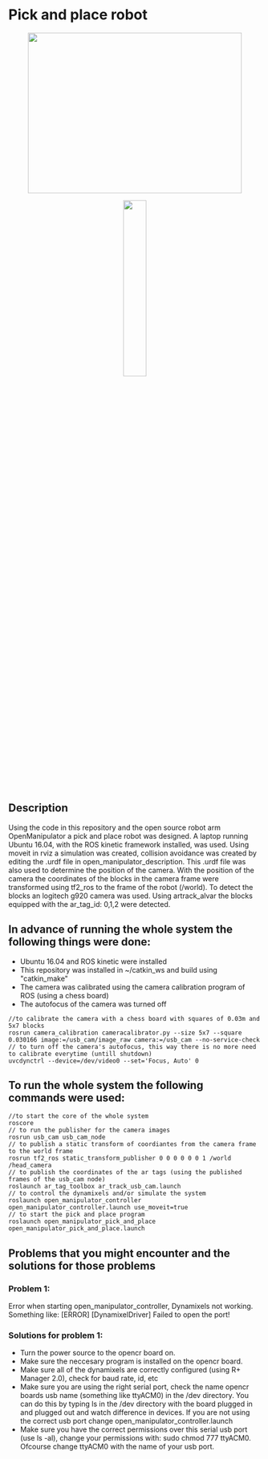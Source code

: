 # Pick and place robot
<p align="center" >
  <img src="https://github.com/ConventionalEcho/ROS_Pick_and_Place/blob/master/illustration.gif" width="426" height="320">
</p>

<p align="center">
  <img src="https://github.com/ROBOTIS-GIT/emanual/blob/master/assets/images/platform/openmanipulator_x/OpenManipulator.png" width="30%" height="30%">
</p>

## Description
<p>
  Using the code in this repository and the open source robot arm OpenManipulator a pick and place robot was designed. A laptop running Ubuntu 16.04, with the ROS kinetic framework installed, was used. Using moveit in rviz a simulation was created, collision avoidance was created by editing the .urdf file in open_manipulator_description. This .urdf file was also used to determine the position of the camera. With the position of the camera the coordinates of the blocks in the camera frame were transformed using tf2_ros to the frame of the robot (/world). To detect the blocks an logitech g920 camera was used. Using artrack_alvar the blocks equipped with the     ar_tag_id: 0,1,2 were detected. 
</p>

## In advance of running the whole system the following things were done:
<ul>
  <li>Ubuntu 16.04 and ROS kinetic were installed</li>
  <li>This repository was installed in ~/catkin_ws and build using "catkin_make"</li>
  <li>The camera was calibrated using the camera calibration program of ROS (using a chess board)</li>
  <li>The autofocus of the camera was turned off</li>
</ul> 

```
//to calibrate the camera with a chess board with squares of 0.03m and 5x7 blocks
rosrun camera_calibration cameracalibrator.py --size 5x7 --square 0.030166 image:=/usb_cam/image_raw camera:=/usb_cam --no-service-check  
// to turn off the camera's autofocus, this way there is no more need to calibrate everytime (untill shutdown)
uvcdynctrl --device=/dev/video0 --set='Focus, Auto' 0
```

## To run the whole system the following commands were used:
```
//to start the core of the whole system
roscore    
// to run the publisher for the camera images
rosrun usb_cam usb_cam_node
// to publish a static transform of coordiantes from the camera frame to the world frame
rosrun tf2_ros static_transform_publisher 0 0 0 0 0 0 1 /world /head_camera
// to publish the coordinates of the ar tags (using the published frames of the usb_cam node)
roslaunch ar_tag_toolbox ar_track_usb_cam.launch
// to control the dynamixels and/or simulate the system
roslaunch open_manipulator_controller open_manipulator_controller.launch use_moveit=true
// to start the pick and place program
roslaunch open_manipulator_pick_and_place open_manipulator_pick_and_place.launch
```
## Problems that you might encounter and the solutions for those problems
### Problem 1:
<p>
  Error when starting open_manipulator_controller, Dynamixels not working. <br>
  Something like: [ERROR] [DynamixelDriver] Failed to open the port! <br>
</p>

### Solutions for problem 1:
<p>
  <ul>
    <li>Turn the power source to the opencr board on.</li>
    <li>Make sure the neccesary program is installed on the opencr board.</li>
    <li>Make sure all of the dynamixels are correctly configured (using R+ Manager 2.0), check for baud rate, id, etc </li>
    <li>Make sure you are using the right serial port, check the name opencr boards usb name (something like ttyACM0) in the /dev directory. You can do this by typing ls in the /dev directory with the board plugged in and plugged out and watch difference in devices. If you are not using the correct usb port change open_manipulator_controller.launch</li> 
    <li>Make sure you have the correct permissions over this serial usb port (use ls -al), change your permissions with: sudo chmod 777 ttyACM0. Ofcourse change ttyACM0 with the name of your usb port. </li>
    <ul>
</p>
